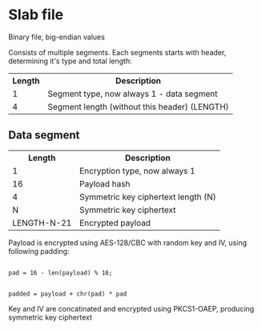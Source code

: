 Slab file
=========

Binary file, big-endian values

Consists of multiple segments. Each segments starts with header, determining it's type and total length:

<table>
  <tr><th>Length</th><th>Description</th></tr>
  <tr><td>1</td><td>Segment type, now always 1 - data segment</td></tr>
  <tr><td>4</td><td>Segment length (without this header) (LENGTH)</td></tr>
</table>

Data segment
------------

<table>
  <tr><th>Length</th><th>Description</th></tr>
  <tr><td>1</td><td>Encryption type, now always 1</td></tr>
  <tr><td>16</td><td>Payload hash</td></tr>
  <tr><td>4</td><td>Symmetric key ciphertext length (N)</td></tr>
  <tr><td>N</td><td>Symmetric key ciphertext</td></tr>
  <tr><td>LENGTH-N-21</td><td>Encrypted payload</td></tr>
</table>

Payload is encrypted using AES-128/CBC with random key and IV, using following padding:

<code>
pad = 16 - len(payload) % 16;

padded = payload + chr(pad) * pad
</code>

Key and IV are concatinated and encrypted using PKCS1-OAEP, producing symmetric key ciphertext
